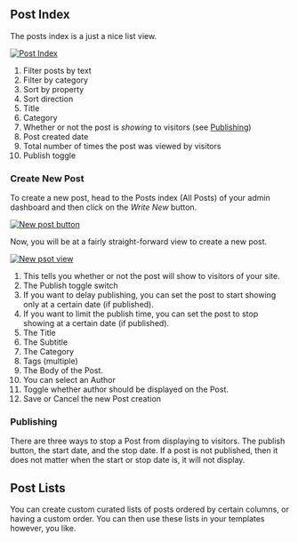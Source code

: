 ## Post Index

The posts index is a just a nice list view.

[![Post Index](https://s3-us-west-2.amazonaws.com/flashtag/docs/post-index.png)](https://s3-us-west-2.amazonaws.com/flashtag/docs/post-index.png)

1. Filter posts by text
2. Filter by category
3. Sort by property
4. Sort direction
5. Title
6. Category
7. Whether or not the post is *showing* to visitors (see [Publishing](#publishing))
8. Post created date
9. Total number of times the post was viewed by visitors
10. Publish toggle

### Create New Post

To create a new post, head to the Posts index (All Posts) of your admin dashboard and then click on the *Write New* button.

[![New post button](https://s3-us-west-2.amazonaws.com/flashtag/docs/new-post-01.png)](https://s3-us-west-2.amazonaws.com/flashtag/docs/new-post-01.png)

Now, you will be at a fairly straight-forward view to create a new post.

[![New psot view](https://s3-us-west-2.amazonaws.com/flashtag/docs/new-post-02.png)](https://s3-us-west-2.amazonaws.com/flashtag/docs/new-post-02.png)

1. This tells you whether or not the post will show to visitors of your site.
2. The Publish toggle switch
3. If you want to delay publishing, you can set the post to start showing only at a certain date (if published).
4. If you want to limit the publish time, you can set the post to stop showing at a certain date (if published).
5. The Title
6. The Subtitle
7. The Category
8. Tags (multiple)
9. The Body of the Post.
10. You can select an Author
11. Toggle whether author should be displayed on the Post.
12. Save or Cancel the new Post creation

### Publishing

There are three ways to stop a Post from displaying to visitors. The publish button, the start date, and the stop date.
If a post is not published, then it does not matter when the start or stop date is, it will not display.

## Post Lists

You can create custom curated lists of posts ordered by certain columns, or having a custom order. You can then use these lists in your templates however, you like.
